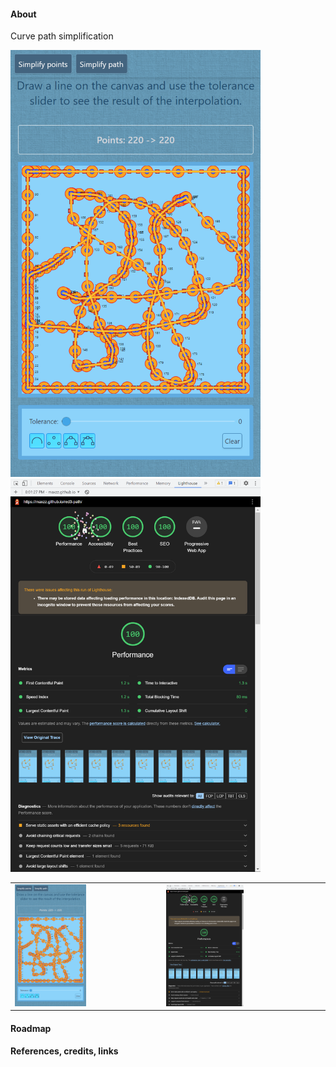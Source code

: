 #### About

Curve path simplification

<img src="src/assets/previews/2021-08-26_18-06-34.png" width="400px">
<img src="src/assets/previews/2021-08-26_20-02-22-score.png" width="400px">

| | |
|---|---|
| <img src="src/assets/previews/2021-08-26_18-06-34.png" width="50%"> | <img src="src/assets/previews/2021-08-26_20-02-22-score.png" width="50%"> |

#### Roadmap

#### References, credits, links


